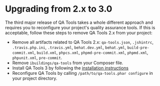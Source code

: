 Upgrading from 2.x to 3.0
=========================

The third major release of QA Tools takes a whole different approach and requires you to reconfigure your project's quality assurance tools. If this is acceptable, follow these steps to remove QA Tools 2.x from your project:

 * Remove all artifacts related to QA Tools 2.x: `qa-tools.json`, `.jshintrc`, `.travis.php.ini`, `.travis.yml`, `behat.dev.yml`, `behat.yml`, `build-pre-commit.xml`, `build.xml`, `phpcs.xml`, `phpmd-pre-commit.xml`, `phpmd.xml`, `phpunit.xml`, `pre-commit`.
 * Remove `ibuildings/qa-tools` from your Composer file.
 * Install QA Tools 3 by following the [installation instructions](./README.md#Installation)
 * Reconfigure QA Tools by calling `/path/to/qa-tools.phar configure` in your project directory.
